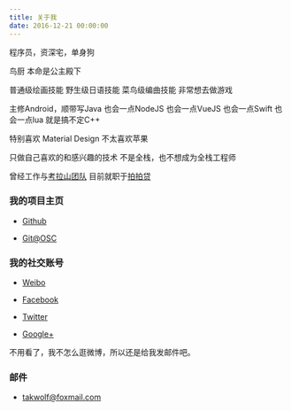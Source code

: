 ```yaml
---
title: 关于我
date: 2016-12-21 00:00:00
---
```


程序员，资深宅，单身狗

鸟厨
本命是公主殿下

普通级绘画技能
野生级日语技能
菜鸟级编曲技能
非常想去做游戏

主修Android，顺带写Java
也会一点NodeJS
也会一点VueJS
也会一点Swift
也会一点lua
就是搞不定C++

特别喜欢 Material Design
不太喜欢苹果

只做自己喜欢的和感兴趣的技术
不是全栈，也不想成为全栈工程师

曾经工作与[考拉山团队](http://coloshine.com)
目前就职于[拍拍贷](http://www.ppdai.com)

### 我的项目主页 ###

- [Github](https://github.com/takwolf)

- [Git@OSC](http://git.oschina.net/takwolf)

### 我的社交账号 ###

- [Weibo](http://weibo.com/takwolf)

- [Facebook](https://www.facebook.com/hero.takwolf)

- [Twitter](https://twitter.com/takgdx)

- [Google+](https://plus.google.com/u/0/101562106204171844130/posts)

不用看了，我不怎么逛微博，所以还是给我发邮件吧。

### 邮件 ###

- [takwolf@foxmail.com](mailto:takwolf@foxmail.com)
